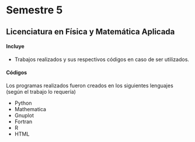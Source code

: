 # Semestre 5
## Licenciatura en Física y Matemática Aplicada

#### Incluye

- Trabajos realizados y sus respectivos códigos en caso de ser utilizados.

#### Códigos

Los programas realizados fueron creados en los siguientes lenguajes (según el
trabajo lo requería)

- Python
- Mathematica
- Gnuplot
- Fortran
- R
- HTML
